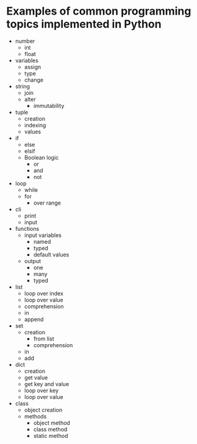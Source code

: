 # Examples of common programming topics implemented in Python

- number
  - int
  - float
- variables
  - assign
  - type
  - change
- string
  - join
  - alter
    - immutability
- tuple
  - creation
  - indexing
  - values
- if
  - else
  - elsif
  - Boolean logic
    - or
    - and
    - not
- loop
  - while
  - for
    - over range
- cli
  - print
  - input
- functions
  - input variables
    - named
    - typed
    - default values
  - output
    - one
    - many
    - typed
- list
  - loop over index
  - loop over value
  - comprehension
  - in
  - append
- set
  - creation
    - from list
    - comprehension
  - in
  - add
- dict
  - creation
  - get value
  - get key and value
  - loop over key
  - loop over value
- class
  - object creation
  - methods
    - object method
    - class method
    - static method
